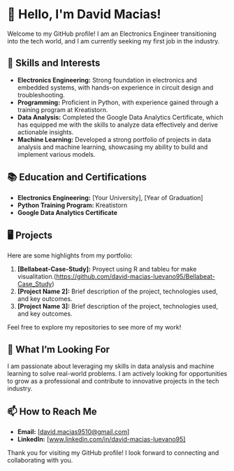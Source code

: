 
# 👋 Hello, I'm David Macias!

Welcome to my GitHub profile! I am an Electronics Engineer transitioning into the tech world, and I am currently seeking my first job in the industry. 

## 🔧 Skills and Interests

- **Electronics Engineering:** Strong foundation in electronics and embedded systems, with hands-on experience in circuit design and troubleshooting.
- **Programming:** Proficient in Python, with experience gained through a training program at Kreatistorn.
- **Data Analysis:** Completed the Google Data Analytics Certificate, which has equipped me with the skills to analyze data effectively and derive actionable insights.
- **Machine Learning:** Developed a strong portfolio of projects in data analysis and machine learning, showcasing my ability to build and implement various models.

## 📚 Education and Certifications

- **Electronics Engineering:** [Your University], [Year of Graduation]
- **Python Training Program:** Kreatistorn
- **Google Data Analytics Certificate**

## 🖥️ Projects

Here are some highlights from my portfolio:

1. **[Bellabeat-Case-Study]:** Proyect using R and tableu for make visualitation.(https://github.com/david-macias-luevano95/Bellabeat-Case_Study)
2. **[Project Name 2]:** Brief description of the project, technologies used, and key outcomes.
3. **[Project Name 3]:** Brief description of the project, technologies used, and key outcomes.

Feel free to explore my repositories to see more of my work!

## 🌟 What I’m Looking For

I am passionate about leveraging my skills in data analysis and machine learning to solve real-world problems. I am actively looking for opportunities to grow as a professional and contribute to innovative projects in the tech industry.

## 📫 How to Reach Me

- **Email:** [david.macias9510@gmail.com]
- **LinkedIn:** [www.linkedin.com/in/david-macias-luevano95]

Thank you for visiting my GitHub profile! I look forward to connecting and collaborating with you.
